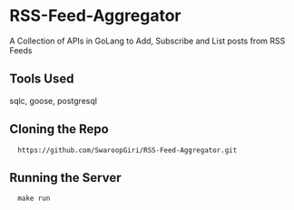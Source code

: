 # RSS-Feed-Aggregator
A Collection of APIs in GoLang to Add, Subscribe and List posts from RSS Feeds

## Tools Used
sqlc, goose, postgresql

## Cloning the Repo
```
  https://github.com/SwaroopGiri/RSS-Feed-Aggregator.git
```

## Running the Server
```
  make run
```
